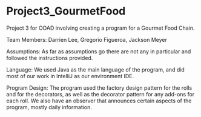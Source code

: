 # Project3_GourmetFood
Project 3 for OOAD involving creating a program for a Gourmet Food Chain.

Team Members: Darrien Lee, Gregorio Figueroa, Jackson Meyer

Assumptions: As far as assumptions go there are not any in particular and followed the instructions provided.

Language: We used Java as the main language of the program, and did most of our work in IntelliJ as our environment IDE.

Program Design: The program used the factory design pattern for the rolls and for the decorators, as well as the decorator pattern for any add-ons for each roll. We also have an observer that announces certain aspects of the program, mostly daily information.